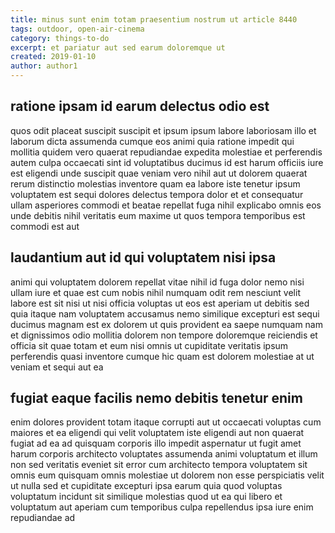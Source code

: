 ```yaml
---
title: minus sunt enim totam praesentium nostrum ut article 8440
tags: outdoor, open-air-cinema
category: things-to-do
excerpt: et pariatur aut sed earum doloremque ut
created: 2019-01-10
author: author1
---
```


## ratione ipsam id earum delectus odio est

quos odit placeat suscipit suscipit et ipsum ipsum labore laboriosam illo et laborum dicta assumenda cumque eos animi quia ratione impedit qui mollitia quidem vero quaerat repudiandae expedita molestiae et perferendis autem culpa occaecati sint id voluptatibus ducimus id est harum officiis iure est eligendi unde suscipit quae veniam vero nihil aut ut dolorem quaerat rerum distinctio molestias inventore quam ea labore iste tenetur ipsum voluptatem est sequi dolores delectus tempora dolor et et consequatur ullam asperiores commodi et beatae repellat fuga nihil explicabo omnis eos unde debitis nihil veritatis eum maxime ut quos tempora temporibus est commodi est aut

## laudantium aut id qui voluptatem nisi ipsa

animi qui voluptatem dolorem repellat vitae nihil id fuga dolor nemo nisi ullam iure et quae est cum nobis nihil numquam odit rem nesciunt velit labore est sit nisi ut nisi officia voluptas ut eos est aperiam ut debitis sed quia itaque nam voluptatem accusamus nemo similique excepturi est sequi ducimus magnam est ex dolorem ut quis provident ea saepe numquam nam et dignissimos odio mollitia dolorem non tempore doloremque reiciendis et officia sit quae totam et eum nisi omnis ut cupiditate veritatis ipsum perferendis quasi inventore cumque hic quam est dolorem molestiae at ut veniam et sequi aut ea

## fugiat eaque facilis nemo debitis tenetur enim

enim dolores provident totam itaque corrupti aut ut occaecati voluptas cum maiores et ea eligendi qui velit voluptatem iste eligendi aut non quaerat fugiat ad ea ad quisquam corporis illo impedit aspernatur ut fugit amet harum corporis architecto voluptates assumenda animi voluptatum et illum non sed veritatis eveniet sit error cum architecto tempora voluptatem sit omnis eum quisquam omnis molestiae ut dolorem non esse perspiciatis velit ut nulla sed et cupiditate excepturi ipsa earum quia quod voluptas voluptatum incidunt sit similique molestias quod ut ea qui libero et voluptatum aut aperiam cum temporibus culpa repellendus ipsa iure enim repudiandae ad
